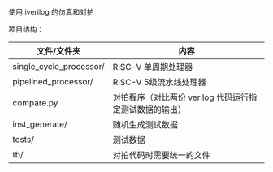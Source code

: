 使用 iverilog 的仿真和对拍

项目结构：

| 文件/文件夹 | 内容 |
| --- | --- |
| single_cycle_processor/ | RISC-V 单周期处理器 |
| pipelined_processor/ | RISC-V 5级流水线处理器 |
| compare.py | 对拍程序（对比两份 verilog 代码运行指定测试数据的输出） |
| inst_generate/ | 随机生成测试数据 |
| tests/ | 测试数据 |
| tb/ | 对拍代码时需要统一的文件 |
